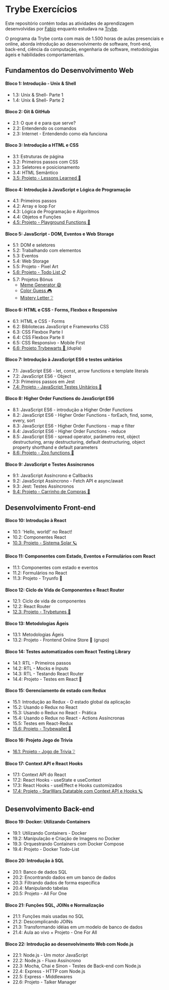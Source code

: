 # Trybe Exercícios

Este repositório contém todas as atividades de aprendizagem desenvolvidas por [Fabio](https://www.linkedin.com/feed/) enquanto estudava na [Trybe](https://www.betrybe.com/).

O programa da Trybe conta com mais de 1.500 horas de aulas presenciais e online, aborda introdução ao desenvolvimento de software, front-end, back-end, ciência da computação, engenharia de software, metodologias ágeis e habilidades comportamentais.

## Fundamentos do Desenvolvimento Web

#### Bloco 1: Introdução - Unix & Shell

- 1.3: Unix & Shell- Parte 1
- 1.4: Unix & Shell- Parte 2

#### Bloco 2: Git & GitHub

- 2.1: O que é e para que serve?
- 2.2: Entendendo os comandos
- 2.3: Internet - Entendendo como ela funciona

#### Bloco 3: Introdução a HTML e CSS

- 3.1: Estruturas de página
- 3.2: Primeiros passos com CSS
- 3.3: Seletores e posicionamento
- 3.4: HTML Semântico
- [3.5: Projeto - Lessons Learned 📖](https://fabiomazuchi.github.io/projetos/lessons-learned/index.html)  

#### Bloco 4: Introdução à JavaScript e Lógica de Programação

- 4.1: Primeiros passos
- 4.2: Array e loop For
- 4.3: Lógica de Programação e Algoritmos
- 4.4: Objetos e Funções
- [4.5: Projeto - Playground Functions :rocket:](https://github.com/FabioMazuchi/trybe-exercicios/tree/master/fundamentos-do-desenvolvimeto-web/bloco-04-introducao-a-javascript-e-logica-de-programacao/dia-5-projeto-playground-functions)

#### Bloco 5: JavaScript - DOM, Eventos e Web Storage

- 5.1: DOM e seletores
- 5.2: Trabalhando com elementos
- 5.3: Eventos
- 5.4: Web Storage
- 5.5: Projeto - Pixel Art
- [5.6: Projeto - Todo List 📋](https://fabiomazuchi.github.io/projetos/todo-list/index.html)
- 5.7: Projetos Bônus
  * [Meme Generator 😄](https://fabiomazuchi.github.io/projetos/meme-generator/index.html)  
  * [Color Guess 🎮](https://fabiomazuchi.github.io/projetos/color-guess/index.html) 
  * [Mistery Letter ❔](https://fabiomazuchi.github.io/projetos/mistery-letter/index.html)

#### Bloco 6: HTML e CSS - Forms, Flexbox e Responsivo

- 6.1: HTML e CSS - Forms
- 6.2: Bibliotecas JavaScript e Frameworks CSS
- 6.3: CSS Flexbox Parte I
- 6.4: CSS Flexbox Parte II
- 6.5: CSS Responsivo - Mobile First
- [6.6: Projeto Trybewarts 📝 ](https://fabiomazuchi.github.io/projetos/trybewarts/index.html) (dupla)

#### Bloco 7: Introdução à JavaScript ES6 e testes unitários

- 7.1: JavaScript ES6 - let, const, arrow functions e template literals
- 7.2: JavaScript ES6 - Object
- 7.3: Primeiros passos em Jest
- [7.4: Projeto - JavaScript Testes Unitários 🧪](https://github.com/FabioMazuchi/trybe-exercicios/tree/master/fundamentos-do-desenvolvimeto-web/bloco-07-introducao-a-javascript-es6-e-testes-unitarios/dia-4-projeto-javascript-testes-unitarios/exercicios)

#### Bloco 8: Higher Order Functions do JavaScript ES6

- 8.1: JavaScript ES6 - introdução a Higher Order Functions
- 8.2: JavaScript ES6 - Higher Order Functions - forEach, find, some, every, sort
- 8.3: JavaScript ES6 - Higher Order Functions - map e filter
- 8.4: JavaScript ES6 - Higher Order Functions - reduce
- 8.5: JavaScript ES6 - spread operator, parâmetro rest, object destructuring, array destructuring, default destructuring, object property shorthand e default parameters
- [8.6: Projeto - Zoo functions 🦁](https://github.com/FabioMazuchi/trybe-exercicios/tree/master/fundamentos-do-desenvolvimeto-web/bloco-08-higher-order-functions-do-javascript-es6/dia-6-projeto-zoo-functions)

#### Bloco 9: JavaScript e Testes Assíncronos

- 9.1: JavaScript Assíncrono e Callbacks
- 9.2: JavaScript Assíncrono - Fetch API e async/await
- 9.3: Jest: Testes Assíncronos
- [9.4: Projeto - Carrinho de Compras 🛒](https://fabiomazuchi.github.io/projetos/shopping-cart/index.html)

## Desenvolvimento Front-end

#### Bloco 10: Introdução à React

- 10.1: 'Hello, world!' no React!
- 10.2: Componentes React
- [10.3: Projeto - Sistema Solar 🪐](https://fabiomazuchi.github.io/solar-system/)

#### Bloco 11: Componentes com Estado, Eventos e Formulários com React

- 11.1: Componentes com estado e eventos
- 11.2: Formulários no React
- 11.3: Projeto - Tryunfo 🚀

#### Bloco 12: Ciclo de Vida de Componentes e React Router

- 12.1: Ciclo de vida de componentes
- 12.2: React Router
- [12.3: Projeto - Trybetunes 🎵](https://fabiomazuchi.github.io/trybetunes/)

#### Bloco 13: Metodologias Ágeis

- 13.1: Metodologias Ágeis
- 13.2: Projeto - Frontend Online Store 🛒 (grupo)

#### Bloco 14: Testes automatizados com React Testing Library

- 14.1: RTL - Primeiros passos
- 14.2: RTL - Mocks e Inputs
- 14.3: RTL - Testando React Router
- 14.4: Projeto - Testes em React 🧪

#### Bloco 15: Gerenciamento de estado com Redux

- 15.1: Introdução ao Redux - O estado global da aplicação
- 15.2: Usando o Redux no React
- 15.3: Usando o Redux no React - Prática
- 15.4: Usando o Redux no React - Actions Assíncronas
- 15.5: Testes em React-Redux
- [15.6: Projeto - Trybewallet 💸](https://fabiomazuchi.github.io/trybewallet/)

#### Bloco 16: Projeto Jogo de Trivia

- [16.1: Projeto - Jogo de Trivia ❔](https://fabiomazuchi.github.io/trivia/)
  
#### Bloco 17: Context API e React Hooks

- 17.1: Context API do React
- 17.2: React Hooks - useState e useContext
- 17.3: React Hooks - useEffect e Hooks customizados
- [17.4: Projeto - StarWars Datatable com Context API e Hooks 🪐](https://fabiomazuchi.github.io/star-wars-planets/)

## Desenvolvimento Back-end

#### Bloco 19: Docker: Utilizando Containers
- 19.1: Utilizando Containers - Docker
- 19.2: Manipulação e Criação de Imagens no Docker
- 19.3: Orquestrando Containers com Docker Compose
- 19.4: Projeto - Docker Todo-List

#### Bloco 20: Introdução à SQL
- 20.1: Banco de dados SQL
- 20.2: Encontrando dados em um banco de dados
- 20.3: Filtrando dados de forma específica
- 20.4: Manipulando tabelas
- 20.5: Projeto - All For One

#### Bloco 21: Funções SQL, JOINs e Normalização
- 21.1: Funções mais usadas no SQL
- 21.2: Descomplicando JOINs
- 21.3: Transformando idéias em um modelo de banco de dados
- 21.4: Aula ao vivo + Projeto - One For All

#### Bloco 22: Introdução ao desenvolvimento Web com Node.js
- 22.1: Node.js - Um motor JavaScript
- 22.2: Node.js - Fluxo Assíncrono
- 22.3: Mocha, Chai e Sinon - Testes de Back-end com Node.js
- 22.4: Express - HTTP com Node.js
- 22.5: Express - Middlewares
- 22.6: Projeto - Talker Manager
